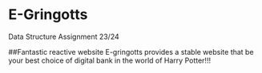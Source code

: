 # E-Gringotts
Data Structure Assignment 23/24

##Fantastic reactive website
E-gringotts provides a stable website that be your best choice of digital bank in the world of Harry Potter!!!
